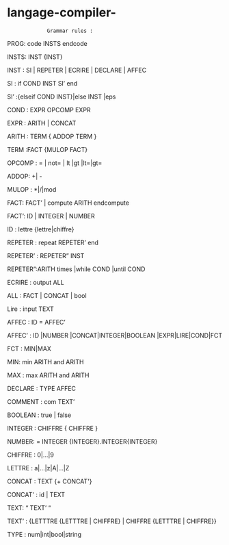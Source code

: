 # langage-compiler-
                 Grammar rules :
PROG: code INSTS endcode

INSTS: INST {INST}

INST : SI | REPETER | ECRIRE | DECLARE | AFFEC

SI :  if COND INST SI’ end 

SI’ :{elseif COND INST}|else INST |eps

COND : EXPR OPCOMP  EXPR

EXPR : ARITH | CONCAT

ARITH : TERM { ADDOP TERM }

TERM :FACT {MULOP FACT}

OPCOMP : = | not= | lt |gt |lt=|gt=

ADDOP: +| -

MULOP : *|/|mod 

FACT: FACT’ | compute ARITH endcompute

FACT’: ID | INTEGER | NUMBER

ID : lettre {lettre|chiffre}

REPETER : repeat REPETER’ end 

REPETER’ : REPETER” INST 

REPETER”:ARITH times |while COND |until COND 

ECRIRE : output ALL

ALL : FACT | CONCAT | bool 

Lire : input TEXT

AFFEC : ID = AFFEC’

AFFEC’ : ID |NUMBER |CONCAT|INTEGER|BOOLEAN |EXPR|LIRE|COND|FCT

FCT : MIN|MAX

MIN: min ARITH and ARITH

MAX : max ARITH and ARITH

DECLARE : TYPE AFFEC

COMMENT : com TEXT’  

BOOLEAN : true | false 

INTEGER : CHIFFRE { CHIFFRE } 

NUMBER: = INTEGER {INTEGER}.INTEGER{INTEGER}

CHIFFRE : 0|...|9

LETTRE : a|...|z|A|...|Z

CONCAT : TEXT {+ CONCAT'}

CONCAT' : id | TEXT

TEXT: “ TEXT’ “ 

TEXT’ : {LETTTRE {LETTTRE | CHIFFRE} | CHIFFRE {LETTTRE | CHIFFRE}}

TYPE : num|int|bool|string  
